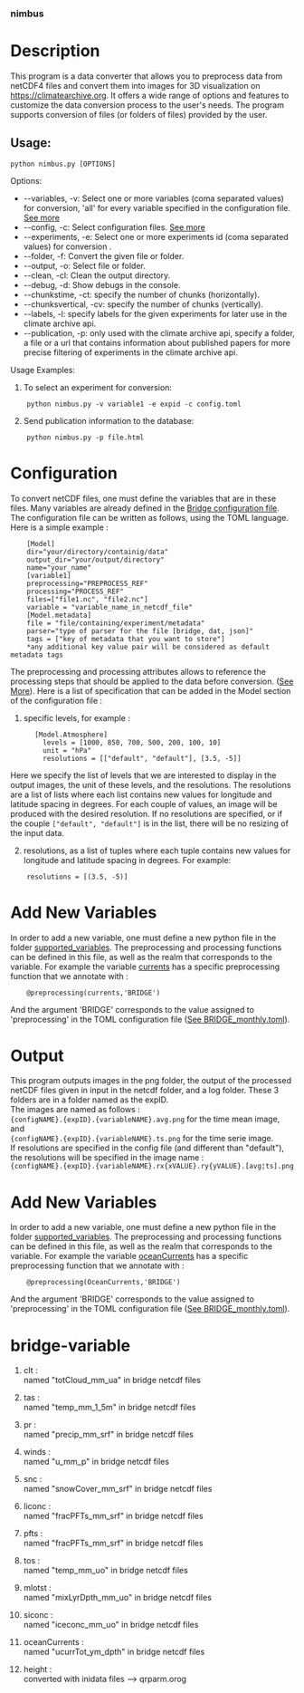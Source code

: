 ### nimbus

# Description
This program is a data converter that allows you to preprocess data from netCDF4 files and convert them into images for 3D visualization on https://climatearchive.org. It offers a wide range of options and features to customize the data conversion process to the user's needs. The program supports conversion of files (or folders of files) provided by the user.
## Usage:
```console
python nimbus.py [OPTIONS]
```
Options:
* --variables, -v: Select one or more variables (coma separated values) for conversion, 'all' for every variable specified in the configuration file. [See more](#configuration)
* --config, -c: Select configuration files. [See more](#configuration)
* --experiments, -e: Select one or more experiments id (coma separated values) for conversion .
* --folder, -f: Convert the given file or folder.
* --output, -o: Select file or folder.
* --clean, -cl: Clean the output directory.
* --debug, -d: Show debugs in the console.
* --chunkstime, -ct: specify the number of chunks (horizontally).
* --chunksvertical, -cv: specify the number of chunks (vertically).
* --labels, -l: specify labels for the given experiments for later use in the climate archive api.
* --publication, -p: only used with the climate archive api, specify a folder, a file or a url that contains information about published papers for more precise filtering of experiments in the climate archive api.

Usage Examples:
1. To select an experiment for conversion:
```console
    python nimbus.py -v variable1 -e expid -c config.toml
```
2. Send publication information to the database:
```console
    python nimbus.py -p file.html
```


# Configuration

To convert netCDF files, one must define the variables that are in these files. Many variables are already defined in the [Bridge configuration file](configs/BRIDGE_monthly.toml).
The configuration file can be written as follows, using the TOML language. Here is a simple example :
```console
    [Model]
    dir="your/directory/containig/data"
    output_dir="your/output/directory"
    name="your_name"
    [variable1]
    preprocessing="PREPROCESS_REF"
    processing="PROCESS_REF"
    files=["file1.nc", "file2.nc"]
    variable = "variable_name_in_netcdf_file"
    [Model.metadata]
    file = "file/containing/experiment/metadata"
    parser="type of parser for the file [bridge, dat, json]"
    tags = ["key of metadata that you want to store"]
    *any additional key value pair will be considered as default metadata tags
```

The preprocessing and processing attributes allows to reference the processing steps that should be applied to the data before conversion. ([See More](https://github.com/WillemNicolas/internship-climate-archive/edit/main/README.md#add-new-variables)). Here is a list of specification that can be added in the Model section of the configuration file :
1. specific levels, for example :

```console
      [Model.Atmosphere]
        levels = [1000, 850, 700, 500, 200, 100, 10]
        unit = "hPa"
        resolutions = [["default", "default"], [3.5, -5]]
```
Here we specify the list of levels that we are interested to display in the output images, the unit of these levels, and the resolutions. The resolutions are a list of lists where each list contains new values for longitude and latitude spacing in degrees. For each couple of values, an image will be produced with the desired resolution. If no resolutions are specified, or if the couple ```["default", "default"]``` is in the list, there will be no resizing of the input data.

2. resolutions, as a list of tuples where each tuple contains new values for longitude and latitude spacing in degrees. For example:
```console
    resolutions = [(3.5, -5)]
```

# Add New Variables
In order to add a new variable, one must define a new python file in the folder [supported_variables](supported_variables). The preprocessing and processing functions can be defined in this file, as well as the realm that corresponds to the variable. For example the variable [currents](supported_variables/currents.py) has a specific preprocessing function that we annotate with :
```console
    @preprocessing(currents,'BRIDGE')
```
And the argument 'BRIDGE' corresponds to the value assigned to 'preprocessing' in the TOML configuration file ([See BRIDGE_monthly.toml](configs/BRIDGE_monthly.toml)).

# Output
This program outputs images in the png folder, the output of the processed netCDF files given in input in the netcdf folder, and a log folder.  These 3 folders are in a folder named as the expID.  
The images are named as follows :    
```{configNAME}.{expID}.{variableNAME}.avg.png``` for the time mean image, and    
```{configNAME}.{expID}.{variableNAME}.ts.png``` for the time serie image.   
If resolutions are specified in the config file (and different than "default"), the resolutions will be specified in the image name :   
```{configNAME}.{expID}.{variableNAME}.rx{xVALUE}.ry{yVALUE}.[avg¦ts].png```

# Add New Variables
In order to add a new variable, one must define a new python file in the folder [supported_variables](supported_variables). The preprocessing and processing functions can be defined in this file, as well as the realm that corresponds to the variable. For example the variable [oceanCurrents](supported_variables/oceanCurrents.py) has a specific preprocessing function that we annotate with :
```console
    @preprocessing(OceanCurrents,'BRIDGE')
```
And the argument 'BRIDGE' corresponds to the value assigned to 'preprocessing' in the TOML configuration file ([See BRIDGE_monthly.toml](configs/BRIDGE_monthly.toml)).
# bridge-variable
1. clt :\
    named "totCloud_mm_ua" in bridge netcdf files

2. tas :\
    named "temp_mm_1_5m" in bridge netcdf files

3. pr :\
    named "precip_mm_srf" in bridge netcdf files

4. winds :\
    named "u_mm_p" in bridge netcdf files

5. snc :\
    named "snowCover_mm_srf" in bridge netcdf files

6. liconc :\
    named "fracPFTs_mm_srf" in bridge netcdf files

7. pfts :\
    named "fracPFTs_mm_srf" in bridge netcdf files

8. tos :\
    named "temp_mm_uo" in bridge netcdf files

9. mlotst :\
    named "mixLyrDpth_mm_uo" in bridge netcdf files

10. siconc :\
    named "iceconc_mm_uo" in bridge netcdf files

11. oceanCurrents :\
    named "ucurrTot_ym_dpth" in bridge netcdf files

12. height :\
    converted with inidata files --> qrparm.orog
